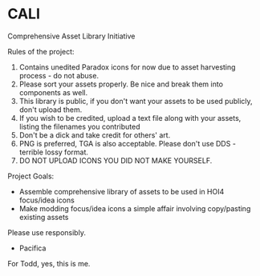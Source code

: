 # CALI
Comprehensive Asset Library Initiative

Rules of the project:
1. Contains unedited Paradox icons for now due to asset harvesting process - do not abuse.
2. Please sort your assets properly. Be nice and break them into components as well.
3. This library is public, if you don't want your assets to be used publicly, don't upload them.
4. If you wish to be credited, upload a text file along with your assets, listing the filenames you contributed
5. Don't be a dick and take credit for others' art.
6. PNG is preferred, TGA is also acceptable. Please don't use DDS - terrible lossy format.
7. DO NOT UPLOAD ICONS YOU DID NOT MAKE YOURSELF.

Project Goals:
- Assemble comprehensive library of assets to be used in HOI4 focus/idea icons
- Make modding focus/idea icons a simple affair involving copy/pasting existing assets

Please use responsibly.

- Pacifica

For Todd, yes, this is me.
